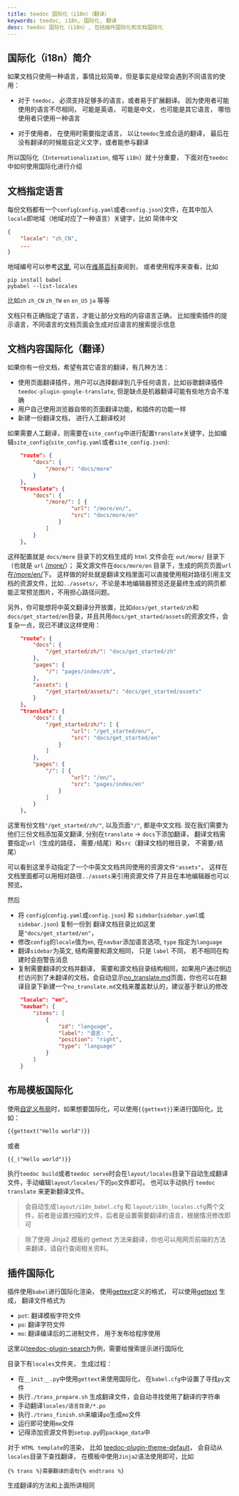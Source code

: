 ```yaml
---
title: teedoc 国际化（i18n）（翻译）
keywords: teedoc, i18n, 国际化, 翻译
desc: teedoc 国际化（i18n）, 包括插件国际化和文档国际化
---
```


## 国际化（i18n）简介

如果文档只使用一种语言，事情比较简单，但是事实是经常会遇到不同语言的使用：
* 对于 `teedoc`， 必须支持足够多的语言，或者易于扩展翻译。 因为使用者可能使用的语言不尽相同， 可能是英语， 可能是中文， 也可能是其它语言， 哪怕使用者只使用一种语言

* 对于使用者， 在使用时需要指定语言， 以让`teedoc`生成合适的翻译， 最后在没有翻译的时候能自定义文字，或者能参与翻译

所以国际化（`Internationalization`, 缩写 `i18n`）就十分重要， 下面对在`teedoc`中如何使用国际化进行介绍



## 文档指定语言

每份文档都有一个`config`(`config.yaml`或者`config.json`)文件，在其中加入`locale`即地域（地域对应了一种语言）关键字，比如 简体中文

```json
{
    "locale": "zh_CN",
    ...
}
```

地域编号可以参考[这里](https://www.science.co.il/language/Locale-codes.php), 可以在[维基百科](https://en.wikipedia.org/wiki/Language_localisation)查阅到， 或者使用程序来查看，比如

```shell
pip install babel
pybabel --list-locales
```

比如`zh` `zh_CN` `zh_TW` `en` `en_US` `ja` 等等

文档只有正确指定了语言，才能让部分文档的内容语言正确， 比如搜索插件的提示语言，不同语言的文档页面会生成对应语言的搜索提示信息


## 文档内容国际化（翻译）

如果你有一份文档，希望有其它语言的翻译，有几种方法：

* 使用页面翻译插件，用户可以选择翻译到几乎任何语言，比如谷歌翻译插件`teedoc-plugin-google-translate`, 但是缺点是机器翻译可能有些地方会不准确
* 用户自己使用浏览器自带的页面翻译功能，和插件的功能一样
* 新建一份翻译文档， 进行人工翻译校对

如果需要人工翻译，则需要在`site_config`中进行配置`translate`关键字，比如编辑`site_config`(`site_config.yaml`或者`site_config.json`):

```json
    "route": {
        "docs": {
            "/more/": "docs/more"
        }
    },
    "translate": {
        "docs": {
            "/more/": [ {
                    "url": "/more/en/",
                    "src": "docs/more/en"
                }
            ]
        }
    },
```

这样配置就是 `docs/more` 目录下的文档生成的 `html` 文件会在 `out/more/` 目录下（也就是 `url` [/more/](/more/)）；
英文源文件在`docs/more/en` 目录下，生成的网页页面`url`在[/more/en/](/more/en/)下。
这样做的好处就是翻译文档里面可以直接使用相对路径引用主文档的资源文件，比如`../assets/`，不论是本地编辑器预览还是最终生成的网页都能正常预览图片，不用担心路径问题。

另外，你可能想将中英文翻译分开放置，比如`docs/get_started/zh`和`docs/get_started/en`目录，并且共用`docs/get_started/assets`的资源文件，会复杂一点，现已不建议这样使用：
```json
    "route": {
        "docs": {
            "/get_started/zh/": "docs/get_started/zh"
        },
        "pages": {
            "/": "pages/index/zh",
        },
        "assets": {
            "/get_started/assets/": "docs/get_started/assets"
        }
    },
    "translate": {
        "docs": {
            "/get_started/zh/": [ {
                    "url": "/get_started/en/",
                    "src": "docs/get_started/en"
                }
            ]
        },
        "pages": {
            "/": [ {
                    "url": "/en/",
                    "src": "pages/index/en"
                }
            ]
        }
    },
```

这里有份文档`"/get_started/zh/"`, 以及页面`"/"`, 都是中文文档.
现在我们需要为他们三份文档添加英文翻译, 分别在`translate` -> `docs`下添加翻译， 翻译文档需要指定`url`（生成的路径， 需要`/`结尾）和`src`（翻译文档的根目录， 不需要`/`结尾）

可以看到这里手动指定了一个中英文文档共同使用的资源文件`"assets"`， 这样在文档里面都可以用相对路径`../assets`来引用资源文件了并且在本地编辑器也可以预览。

然后
* 将 `config`(`config.yaml`或`config.json`) 和 `sidebar`(`sidebar.yaml`或`sidebar.json`) 复制一份到 翻译文档目录比如这里是`"docs/get_started/en"`，
* 修改`config`的`locale`值为`en`, 在`navbar`添加语言选项, `type` 指定为`language`
* 翻译`sidebar`为英文, 结构需要和源文相同， 只是 `label` 不同， 若不相同在构建时会抱警告消息
* 复制需要翻译的文档并翻译， 需要和源文档目录结构相同，如果用户通过侧边栏访问到了未翻译的文档，会自动显示[no_translate.md](https://github.com/teedoc/teedoc/blob/main/teedoc/templates/no_translate.md)页面，你也可以在翻译目录下新建一个`no_translate.md`文档来覆盖默认的，建议基于默认的修改

```json
    "locale": "en",
    "navbar": {
        "items": [
            {
                "id": "language",
                "label": "语言: ",
                "position": "right",
                "type": "language"
            }
        ]
    }
```

## 布局模板国际化

使用[自定义布局](./layout_template.md)时，如果想要国际化，可以使用`{{gettext}}`来进行国际化，比如：

```html
{{gettext("Hello world")}}
```
或者
```html
{{_("Hello world")}}
```

执行`teedoc build`或者`teedoc serve`时会在`layout/locales`目录下自动生成翻译文件，手动编辑`layout/locales/`下的`po`文件即可。
也可以手动执行 `teedoc translate` 来更新翻译文件。
> 会自动生成`layout/i18n_babel.cfg` 和 `layout/i18n_locales.cfg`两个文件，前者是设置扫描的文件，后者是设置需要翻译的语言，根据情况修改即可

> 除了使用 Jinja2 模板的 gettext 方法来翻译，你也可以用网页前端的方法来翻译，请自行查阅相关资料。



## 插件国际化

插件使用`babel`进行国际化渲染， 使用[gettext](https://www.gnu.org/software/gettext/)定义的格式， 可以使用[gettext](https://www.gnu.org/software/gettext/) 生成， 翻译文件格式为
* `pot`: 翻译模板字符文件
* `po`: 翻译字符文件
* `mo`: 翻译编译后的二进制文件， 用于发布给程序使用

这里以[teedoc-plugin-search](https://github.com/teedoc/teedoc/tree/main/plugins/teedoc-plugin-search/teedoc_plugin_search)为例，需要给搜索提示进行国际化

目录下有`locales`文件夹， 生成过程：
* 在`__init__.py`中使用`gettext`来使用国际化， 在`babel.cfg`中设置了寻找`py`文件
* 执行`./trans_prepare.sh` 生成翻译文件，会自动寻找使用了翻译的字符串
* 手动翻译`locales/语言目录/*.po`
* 执行`./trans_finish.sh`来编译`po`生成`mo`文件
* 运行即可使用`mo`文件
* 记得添加资源文件到`setup.py`的`package_data`中


对于 `HTML template`的渲染， 比如 [teedoc-plugin-theme-default](https://github.com/teedoc/teedoc/tree/main/plugins/teedoc-plugin-theme-default/teedoc_plugin_theme_default)， 会自动从`locales`目录下查找翻译， 在模板中使用`Jinja2`语法使用即可，比如

```jinja2
{% trans %}需要翻译的语句{% endtrans %}
```

生成翻译的方法和上面所讲相同




